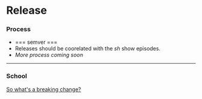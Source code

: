# Release

### Process
* === semver ===
* Releases should be coorelated with the _sh_ show episodes.
* *More process coming soon*

---
### School
[So what's a breaking change?](https://semver.org/)